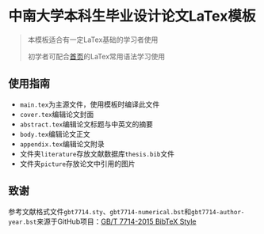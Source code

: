 # 中南大学本科生毕业设计论文LaTex模板
> 本模板适合有一定LaTex基础的学习者使用
>
> 初学者可配合[首页](https://github.com/heyzbw/CSU_Thesis_Template)的LaTex常用语法学习使用
## 使用指南
- `main.tex`为主源文件，使用模板时编译此文件
- `cover.tex`编辑论文封面
- `abstract.tex`编辑论文标题与中英文的摘要
- `body.tex`编辑论文正文
- `appendix.tex`编辑论文附录
- 文件夹`literature`存放文献数据库`thesis.bib`文件
- 文件夹`picture`存放论文中引用的图片

## 致谢
参考文献格式文件`gbt7714.sty`、`gbt7714-numerical.bst`和`gbt7714-author-year.bst`来源于GitHub项目：[GB/T 7714-2015 BibTeX Style](https://github.com/CTeX-org/gbt7714-bibtex-style)

